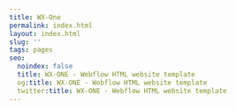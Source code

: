 ```yaml
---
title: WX-One
permalink: index.html
layout: index.html
slug: ''
tags: pages
seo:
  noindex: false
  title: WX-ONE - Webflow HTML website template
  og:title: WX-ONE - Webflow HTML website template
  twitter:title: WX-ONE - Webflow HTML website template
---
```



